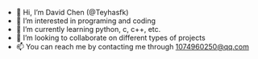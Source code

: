 - 👋 Hi, I’m David Chen (@Teyhasfk)
- 👀 I’m interested in programing and coding
- 🌱 I’m currently learning python, c, c++, etc.
- 💞️ I’m looking to collaborate on different types of projects
- 📫 You can reach me by contacting me through 1074960250@qq.com

<!---
Teyhasfk/Teyhasfk is a ✨ special ✨ repository because its `README.md` (this file) appears on your GitHub profile.
You can click the Preview link to take a look at your changes.
--->
